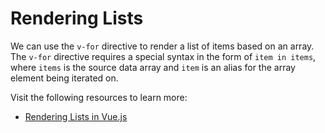 # Rendering Lists

We can use the `v-for` directive to render a list of items based on an array. The `v-for` directive requires a special syntax in the form of `item in items`, where `items` is the source data array and `item` is an alias for the array element being iterated on.

Visit the following resources to learn more:

- [Rendering Lists in Vue.js](https://vuejs.org/guide/essentials/list.html)
